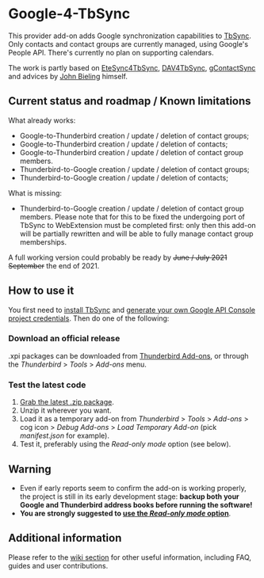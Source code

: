 # Google-4-TbSync

This provider add-on adds Google synchronization capabilities to [TbSync](https://github.com/jobisoft/TbSync). Only contacts and contact groups are currently managed, using Google's People API. There's currently no plan on supporting calendars.

The work is partly based on [EteSync4TbSync](https://github.com/etesync/EteSync-4-TbSync), [DAV4TbSync](https://github.com/jobisoft/DAV-4-TbSync), [gContactSync](https://github.com/jdgeenen/gcontactsync) and advices by [John Bieling](https://github.com/jobisoft) himself.

## Current status and roadmap / Known limitations

What already works:
* Google-to-Thunderbird creation / update / deletion of contact groups;
* Google-to-Thunderbird creation / update / deletion of contacts;
* Google-to-Thunderbird creation / update / deletion of contact group members.
* Thunderbird-to-Google creation / update / deletion of contact groups;
* Thunderbird-to-Google creation / update / deletion of contacts;

What is missing:
* Thunderbird-to-Google creation / update / deletion of contact group members. Please note that for this to be fixed the undergoing port of TbSync to WebExtension must be completed first: only then this add-on will be partially rewritten and will be able to fully manage contact group memberships.

A full working version could probably be ready by ~~June / July 2021~~ ~~September~~ the end of 2021.

## How to use it

You first need to [install TbSync](https://addons.thunderbird.net/addon/tbsync) and [generate your own Google API Console project credentials](https://github.com/zanonmark/Google-4-TbSync/wiki/How-to-generate-your-own-Google-API-Console-project-credentials). Then do one of the following:

### Download an official release

.xpi packages can be downloaded from [Thunderbird Add-ons](https://addons.thunderbird.net/addon/google-4-tbsync), or through the _Thunderbird_ > _Tools_ > _Add-ons_ menu.

### Test the latest code

1. [Grab the latest .zip package](https://github.com/zanonmark/Google-4-TbSync/archive/refs/heads/main.zip).
2. Unzip it wherever you want.
3. Load it as a temporary add-on from _Thunderbird_ > _Tools_ > _Add-ons_ > cog icon > _Debug Add-ons_ > _Load Temporary Add-on_ (pick _manifest.json_ for example).
4. Test it, preferably using the _Read-only mode_ option (see below).

## Warning

* Even if early reports seem to confirm the add-on is working properly, the project is still in its early development stage: **backup both your Google and Thunderbird address books before running the software!**
* **You are strongly suggested to [use the _Read-only mode_ option](https://github.com/zanonmark/Google-4-TbSync/wiki/Account-options#read-only-mode)**.

## Additional information

Please refer to the [wiki section](https://github.com/zanonmark/Google-4-TbSync/wiki) for other useful information, including FAQ, guides and user contributions.
